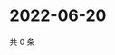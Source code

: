 # 2022-06-20

共 0 条

<!-- BEGIN WEIBO -->
<!-- 最后更新时间 Mon Jun 20 2022 09:25:08 GMT+0800 (China Standard Time) -->

<!-- END WEIBO -->
